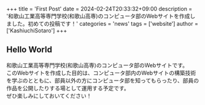 +++
title = 'First Post'
date = 2024-02-24T20:33:32+09:00
description = '和歌山工業高等専門学校(和歌山高専)のコンピュータ部のWebサイトを作成しました。初めての投稿です！'
categories = 'news'
tags = ['website']
author = ['KashiuchiSotaro']
+++

## Hello World
和歌山工業高等専門学校(和歌山高専)のコンピュータ部のWebサイトです。  
このWebサイトを作成した目的は、コンピュータ部内のWebサイトの構築技術を学ぶのとともに、部員以外の方にコンピュータ部を知ってもらったり、部員の作品を公開したりする場として運用する予定です。  
ぜひ楽しみにしておいてください！
